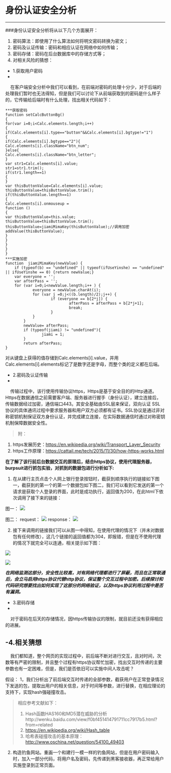 # 身份认证安全分析 #

----------
###身份认证安全分析将从以下几个方面展开：
1. 密码算法：即使用了什么算法如何将明文密码转换为密文；
2. 密码及认证传输：密码和相应认证在网络中如何传输；
3. 密码存储：密码在后台数据库中的存储方式等；
4. 对相关风险的猜想：

- 1.获取用户密码
-
&nbsp;&nbsp;&nbsp;&nbsp;在客户端安全分析中我们可以看到，在前端对密码的处理十分少，对于后端的处理我们暂时也无法得知，但是我们可以讨论下从前端获取到的密码是什么样子的，它传输给后端时有什么处理，找出相关代码如下：

    ***获取密码
    function setCalcButtonBg()
    {
    for(var i=0;i<Calc.elements.length;i++)
    {
    if(Calc.elements[i].type=="button"&&Calc.elements[i].bgtype!="1")
    {
    if(Calc.elements[i].bgtype=="2"){
    Calc.elements[i].className="btn_num";
    }else{
    Calc.elements[i].className="btn_letter";
    }
    var str1=Calc.elements[i].value;
    str1=str1.trim();
    if(str1.length==1)
    {
    }
    var thisButtonValue=Calc.elements[i].value;
    thisButtonValue=thisButtonValue.trim();
    if(thisButtonValue.length==1)
    {
    Calc.elements[i].onmouseup =
    function ()
    {
    var thisButtonValue=this.value;
    thisButtonValue=thisButtonValue.trim();
    thisButtonValue=jiamiMimaKey(thisButtonValue);//调用加密
    addValue(thisButtonValue);
    }
    }
    }
    }
    }
    ***实施加密
    function  jiamiMimaKey(newValue) {
    	if (typeof(b) == "undefined" || typeof(ifUseYinshe) == "undefined" || ifUseYinshe == 0) {return newValue;}
    	var everyone = '';
    	var afterPass = '';
    	for (var i=0;i<newValue.length;i++ ) {
    			everyone = newValue.charAt(i);
    			for (var j =0;j<((b.length)/2);j++) {
    					if (everyone == b[2*j]) {
    							afterPass = afterPass + b[2*j+1];
    							break;
    					}
    			}
    		}
    		newValue= afterPass;
    		if (typeof(jiami) != "undefined"){
    				jiami = 1;
    		}		
    		return afterPass;
    }

对从键盘上获得的值存储到Calc.elements[i].value，并用Calc.elements[i].elements标记了是数字还是字母，而整个类的定义都在后端。

- 2.密码及认证传输
-
&nbsp;&nbsp;&nbsp;&nbsp;传输过程中，该行使用传输协议https，Https是基于安全目的的Http通道。Https在数据通信之前需要客户端、服务器进行握手（身份认证），建立连接后，传输数据经过加密，通信端口443。其安全基础由SSL层来保证，双向认证 SSL 协议的具体通讯过程中要求服务器和用户双方必须都有证书。SSL协议是通过非对称密钥机制保证双方身份认证，并完成建立连接，在实际数据通信时通过对称密钥机制保障数据安全性。 

> 附：</br>
1. https发展历史：https://en.wikipedia.org/wiki/Transport_Layer_Security</br>
2. https工作原理：https://cattail.me/tech/2015/11/30/how-https-works.html

**在了解了该行前后台数据交互的原理后，结合https协议，使用代理服务器，burpsuit进行抓包实验，对抓到的数据包进行分析如下:**

1. 在从建行主页点击个人网上银行登录按钮时，截获到顺序执行的链接如下图一，截获到的第一个的第一个数据包如下图二，我们可以看到它发送的第一个请求是获取个人登录的界面，此时是成功执行，返回值为200，在此html下依次调用了接下来的链接：

图一：
![](http://www.mftp.info/20151001/1451527200x-568361186.png)

图二：
request：
![](http://www.mftp.info/20151001/1451525875x-568361186.png)
response：
![](http://www.mftp.info/20151001/1451527368x-568361186.png)

2. 接下来调用的链接我们可以从图一中得知，在使用代理的情况下（并未对数据包有任何修改），这几个链接的返回值都为304，即报错，但是在不使用代理的情况下就完全可以连通，相关提示如下图：

![](http://www.mftp.info/20151001/1451535839x-568361186.png)

![](http://www.mftp.info/20151001/1451535874x-568361186.png)

***在网络监测这部分，安全性比较高，对有网络代理都进行了屏蔽，而且在正常联通后，会立马启用https协议代替http协议，保证整个交互过程中加密。后续探讨和代码研究想要找出如何实现了这部分的网络验证，以及https协议利用过程中是否有漏洞。***

- 3.密码存储
-
&nbsp;&nbsp;&nbsp;&nbsp;对于密码在后天的存储情况，因https传输协议的限制，就目前还没有获得相应的进展。

-4.相关猜想
-
&nbsp;&nbsp;&nbsp;&nbsp;我们都知道，整个网页的实现过程中，前后端不断对进行交互，且对时间，次数等有严密的限制，并且整个过程有https协议帮忙加密，找出交互时传递的主要参数也有一定困难，但是，我们是否依旧可以实施中间人攻击呢？

假设：
1，我们分析出了前后端交互时传递的全部参数，截获用户在正常登录情况下发送的包，提取出用户的相关信息，对于时间等参数，进行替换，在相应理论的支持下，实现hash强碰撞攻击。

> 相应参考文献如下：
> 
> 1. Hash函数HAS160和MD5潜在威胁的分析http://wenku.baidu.com/view/f0bf451414791711cc7917b5.html?from=related
> 2. https://en.wikipedia.org/wiki/Hash_table
> 3. 哈希表碰撞攻击的基本原理：http://www.oschina.net/question/54100_49403

2. 构造钓鱼网站。重画一个和建行一模一样的钓鱼网站，但是在用户密码输入时，加入一部分代码，将用户名及密码，先传递到黑客接收器，再正常给用户实施登录到正常页面。
